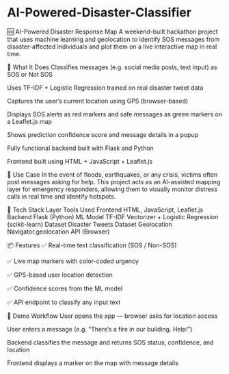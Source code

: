 # AI-Powered-Disaster-Classifier
🆘 AI-Powered Disaster Response Map
A weekend-built hackathon project that uses machine learning and geolocation to identify SOS messages from disaster-affected individuals and plot them on a live interactive map in real time.

🚀 What It Does
Classifies messages (e.g. social media posts, text input) as SOS or Not SOS

Uses TF-IDF + Logistic Regression trained on real disaster tweet data

Captures the user’s current location using GPS (browser-based)

Displays SOS alerts as red markers and safe messages as green markers on a Leaflet.js map

Shows prediction confidence score and message details in a popup

Fully functional backend built with Flask and Python

Frontend built using HTML + JavaScript + Leaflet.js

🎯 Use Case
In the event of floods, earthquakes, or any crisis, victims often post messages asking for help. This project acts as an AI-assisted mapping layer for emergency responders, allowing them to visually monitor distress calls in real time and identify hotspots.

🧠 Tech Stack
Layer	    Tools Used
Frontend	HTML, JavaScript, Leaflet.js
Backend	    Flask (Python)
ML Model	TF-IDF Vectorizer + Logistic Regression (scikit-learn)
Dataset	    Disaster Tweets Dataset
Geolocation Navigator.geolocation API (Browser)


📦 Features
✅ Real-time text classification (SOS / Non-SOS)

✅ Live map markers with color-coded urgency

✅ GPS-based user location detection

✅ Confidence scores from the ML model

✅ API endpoint to classify any input text

🧪 Demo Workflow
User opens the app — browser asks for location access

User enters a message (e.g. “There’s a fire in our building. Help!”)

Backend classifies the message and returns SOS status, confidence, and location

Frontend displays a marker on the map with message details

